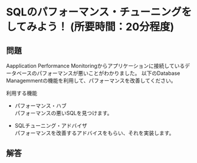 # SQLのパフォーマンス・チューニングをしてみよう！ (所要時間：20分程度)


## 問題
Aapplication Performance Monitoringからアプリケーションに接続しているデータベースのパフォーマンスが悪いことがわかりました。
以下のDatabase Managemmentの機能を利用して、パフォーマンスを改善してください。

利用する機能
 - パフォーマンス・ハブ<br>
   パフォーマンスの悪いSQLを見つけます。
   
 - SQLチューニング・アドバイザ<br>
   パフォーマンスを改善するアドバイスをもらい、それを実装します。

## 解答
